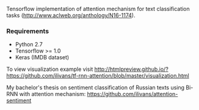 Tensorflow implementation of attention mechanism for text classification tasks (http://www.aclweb.org/anthology/N16-1174).

### Requirements

- Python 2.7
- Tensorflow >= 1.0
- Keras (IMDB dataset)

To view visualization example visit http://htmlpreview.github.io/?https://github.com/ilivans/tf-rnn-attention/blob/master/visualization.html

My bachelor's thesis on sentiment classification of Russian texts using Bi-RNN with attention mechanism: https://github.com/ilivans/attention-sentiment
